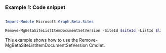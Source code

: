 ### Example 1: Code snippet

```powershell

Import-Module Microsoft.Graph.Beta.Sites

Remove-MgBetaSiteListItemDocumentSetVersion -SiteId $siteId -ListId $listId -ListItemId $listItemId -DocumentSetVersionId $documentSetVersionId

```
This example shows how to use the Remove-MgBetaSiteListItemDocumentSetVersion Cmdlet.

